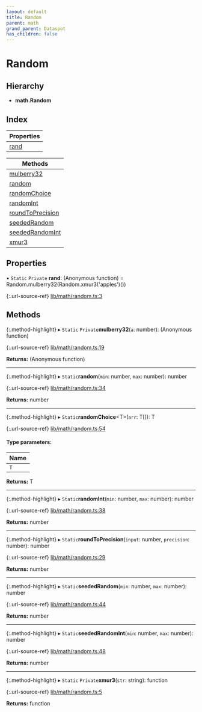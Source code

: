 ```yaml
---
layout: default
title: Random
parent: math
grand_parent: Dataspot
has_children: false
---
```


# Random

## Hierarchy

* **math.Random**

## Index

| Properties |
|-----------|
| [rand](#rand) |

| Methods |
|-----------|
| [mulberry32](#mulberry32) |
| [random](#random) |
| [randomChoice](#randomchoice) |
| [randomInt](#randomint) |
| [roundToPrecision](#roundtoprecision) |
| [seededRandom](#seededrandom) |
| [seededRandomInt](#seededrandomint) |
| [xmur3](#xmur3) |

## Properties

▪ `Static` `Private` **rand**: (Anonymous function) = Random.mulberry32(Random.xmur3('apples')())

{:.url-source-ref}
[lib/math/random.ts:3](https://github.com/ascentcore/dataspot/blob/0893946/lib/math/random.ts#L3)

## Methods

{:.method-highlight}
▸ `Static` `Private`**mulberry32**(`a`: number): (Anonymous function)

{:.url-source-ref}
[lib/math/random.ts:19](https://github.com/ascentcore/dataspot/blob/0893946/lib/math/random.ts#L19)

**Returns:** (Anonymous function)

___

{:.method-highlight}
▸ `Static`**random**(`min`: number, `max`: number): number

{:.url-source-ref}
[lib/math/random.ts:34](https://github.com/ascentcore/dataspot/blob/0893946/lib/math/random.ts#L34)

**Returns:** number

___

{:.method-highlight}
▸ `Static`**randomChoice**\<T>(`arr`: T[]): T

{:.url-source-ref}
[lib/math/random.ts:54](https://github.com/ascentcore/dataspot/blob/0893946/lib/math/random.ts#L54)

#### Type parameters:

Name |
------ |
`T` |

**Returns:** T

___

{:.method-highlight}
▸ `Static`**randomInt**(`min`: number, `max`: number): number

{:.url-source-ref}
[lib/math/random.ts:38](https://github.com/ascentcore/dataspot/blob/0893946/lib/math/random.ts#L38)

**Returns:** number

___

{:.method-highlight}
▸ `Static`**roundToPrecision**(`input`: number, `precision`: number): number

{:.url-source-ref}
[lib/math/random.ts:29](https://github.com/ascentcore/dataspot/blob/0893946/lib/math/random.ts#L29)

**Returns:** number

___

{:.method-highlight}
▸ `Static`**seededRandom**(`min`: number, `max`: number): number

{:.url-source-ref}
[lib/math/random.ts:44](https://github.com/ascentcore/dataspot/blob/0893946/lib/math/random.ts#L44)

**Returns:** number

___

{:.method-highlight}
▸ `Static`**seededRandomInt**(`min`: number, `max`: number): number

{:.url-source-ref}
[lib/math/random.ts:48](https://github.com/ascentcore/dataspot/blob/0893946/lib/math/random.ts#L48)

**Returns:** number

___

{:.method-highlight}
▸ `Static` `Private`**xmur3**(`str`: string): function

{:.url-source-ref}
[lib/math/random.ts:5](https://github.com/ascentcore/dataspot/blob/0893946/lib/math/random.ts#L5)

**Returns:** function
